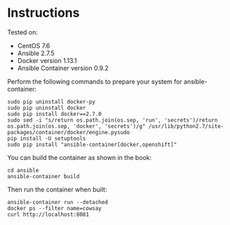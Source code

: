 # Instructions

Tested on:
- CentOS 7.6
- Ansible 2.7.5
- Docker version 1.13.1
- Ansible Container version 0.9.2

Perform the following commands to prepare your system for ansible-container:

    sudo pip uninstall docker-py
    sudo pip uninstall docker
    sudo pip install docker==2.7.0
    sudo sed -i "s/return os.path.join(os.sep, 'run', 'secrets')/return os.path.join(os.sep, 'docker', 'secrets')/g" /usr/lib/python2.7/site-packages/container/docker/engine.pysudo 
    pip install -U setuptools
    sudo pip install "ansible-container[docker,openshift]"

You can build the container as shown in the book:

    cd ansible
    ansible-container build

Then run the container when built:

    ansible-container run --detached
    docker ps --filter name=cowsay
    curl http://localhost:8081

